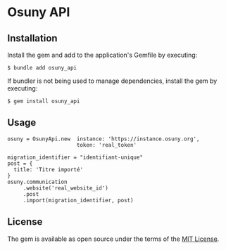 # Osuny API

## Installation

Install the gem and add to the application's Gemfile by executing:

    $ bundle add osuny_api

If bundler is not being used to manage dependencies, install the gem by executing:

    $ gem install osuny_api

## Usage

```
osuny = OsunyApi.new  instance: 'https://instance.osuny.org',
                      token: 'real_token'

migration_identifier = "identifiant-unique"
post = {
  title: 'Titre importé'
}
osuny.communication
     .website('real_website_id')
     .post
     .import(migration_identifier, post)
```
## License

The gem is available as open source under the terms of the [MIT License](https://opensource.org/licenses/MIT).
